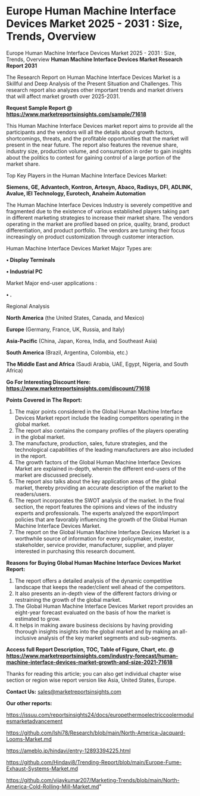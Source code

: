 # Europe Human Machine Interface Devices Market 2025 - 2031 : Size, Trends, Overview
Europe Human Machine Interface Devices Market 2025 - 2031 : Size, Trends, Overview
<strong>Human Machine Interface Devices Market Research Report 2031</strong>

The Research Report on Human Machine Interface Devices Market is a Skillful and Deep Analysis of the Present Situation and Challenges. This research report also analyzes other important trends and market drivers that will affect market growth over 2025-2031.

<strong>Request Sample Report @ <a href=https://www.marketreportsinsights.com/sample/71618>https://www.marketreportsinsights.com/sample/71618</a></strong>

This Human Machine Interface Devices market report aims to provide all the participants and the vendors will all the details about growth factors, shortcomings, threats, and the profitable opportunities that the market will present in the near future. The report also features the revenue share, industry size, production volume, and consumption in order to gain insights about the politics to contest for gaining control of a large portion of the market share.

Top Key Players in the Human Machine Interface Devices Market:

<strong>Siemens, GE, Advantech, Kontron, Artesyn, Abaco, Radisys, DFI, ADLINK, Avalue, IEI Technology, Eurotech, Anaheim Automation</strong>

The Human Machine Interface Devices Industry is severely competitive and fragmented due to the existence of various established players taking part in different marketing strategies to increase their market share. The vendors operating in the market are profiled based on price, quality, brand, product differentiation, and product portfolio. The vendors are turning their focus increasingly on product customization through customer interaction.

Human Machine Interface Devices Market Major Types are:

<strong>• Display Terminals

• Industrial PC</strong>

Market Major end-user applications :

<strong>• .</strong>

Regional Analysis

</u><strong><b>North America</b></strong> (the United States, Canada, and Mexico)

<strong><b>Europe </b></strong>(Germany, France, UK, Russia, and Italy)

<strong><b>Asia-Pacific</b></strong> (China, Japan, Korea, India, and Southeast Asia)

<strong><b>South America</b></strong> (Brazil, Argentina, Colombia, etc.)

<strong><b>The Middle East and Africa</b></strong> (Saudi Arabia, UAE, Egypt, Nigeria, and South Africa)

<strong>Go For Interesting Discount Here: <a href=https://www.marketreportsinsights.com/discount/71618>https://www.marketreportsinsights.com/discount/71618</a></strong>

<strong>Points Covered in The Report:</strong>
<ol>
  <li>The major points considered in the Global Human Machine Interface Devices Market report include the leading competitors operating in the global market.</li>
  <li>The report also contains the company profiles of the players operating in the global market.</li>
  <li>The manufacture, production, sales, future strategies, and the technological capabilities of the leading manufacturers are also included in the report.</li>
  <li>The growth factors of the Global Human Machine Interface Devices Market are explained in-depth, wherein the different end-users of the market are discussed precisely.</li>
  <li>The report also talks about the key application areas of the global market, thereby providing an accurate description of the market to the readers/users.</li>
  <li>The report incorporates the SWOT analysis of the market. In the final section, the report features the opinions and views of the industry experts and professionals. The experts analyzed the export/import policies that are favorably influencing the growth of the Global Human Machine Interface Devices Market.</li>
  <li>The report on the Global Human Machine Interface Devices Market is a worthwhile source of information for every policymaker, investor, stakeholder, service provider, manufacturer, supplier, and player interested in purchasing this research document.</li>
</ol>
<strong>Reasons for Buying Global Human Machine Interface Devices Market Report:</strong>

<ol>
  <li>The report offers a detailed analysis of the dynamic competitive landscape that keeps the reader/client well ahead of the competitors.</li>
  <li>It also presents an in-depth view of the different factors driving or restraining the growth of the global market.</li>
  <li>The Global Human Machine Interface Devices Market report provides an eight-year forecast evaluated on the basis of how the market is estimated to grow.</li>
  <li>It helps in making aware business decisions by having providing thorough insights insights into the global market and by making an all-inclusive analysis of the key market segments and sub-segments.</li>
</ol>
<strong>Access full Report Description, TOC, Table of Figure, Chart, etc. @ <a href=https://www.marketreportsinsights.com/industry-forecast/human-machine-interface-devices-market-growth-and-size-2021-71618>https://www.marketreportsinsights.com/industry-forecast/human-machine-interface-devices-market-growth-and-size-2021-71618</a></strong>


Thanks for reading this article; you can also get individual chapter wise section or region wise report version like Asia, United States, Europe.

<strong>Contact Us:</strong>
sales@marketreportsinsights.com

<strong>Our other reports:</strong>

<a href=https://issuu.com/reportsinsights24/docs/europethermoelectriccoolermodulesmarketadvancement>https://issuu.com/reportsinsights24/docs/europethermoelectriccoolermodulesmarketadvancement</a>

<a href=https://github.com/Ishi78/Research/blob/main/North-America-Jacquard-Looms-Market.md>https://github.com/Ishi78/Research/blob/main/North-America-Jacquard-Looms-Market.md</a>

<a href=https://ameblo.jp/hindavi/entry-12893394225.html>https://ameblo.jp/hindavi/entry-12893394225.html</a>

<a href=https://github.com/Hindavi8/Trending-Report/blob/main/Europe-Fume-Exhaust-Systems-Market.md>https://github.com/Hindavi8/Trending-Report/blob/main/Europe-Fume-Exhaust-Systems-Market.md</a>

<a href=https://github.com/vijaykumar207/Marketing-Trends/blob/main/North-America-Cold-Rolling-Mill-Market.md>https://github.com/vijaykumar207/Marketing-Trends/blob/main/North-America-Cold-Rolling-Mill-Market.md</a>"
